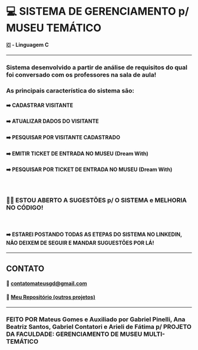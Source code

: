 # 💻 SISTEMA DE GERENCIAMENTO p/ MUSEU TEMÁTICO
#### 🇨 - Linguagem C
---
### Sistema desenvolvido a partir de análise de requisitos do qual foi conversado com os professores na sala de aula!
### As principais característica do sistema são:
#### ➡️ CADASTRAR VISITANTE
#### ➡️ ATUALIZAR DADOS DO VISITANTE
#### ➡️ PESQUISAR POR VISITANTE CADASTRADO
#### ➡️ EMITIR TICKET DE ENTRADA NO MUSEU (Dream With)
#### ➡️ PESQUISAR POR TICKET DE ENTRADA NO MUSEU (Dream With)
<br>

### 🙋‍♂️ ESTOU ABERTO A SUGESTÕES p/ O SISTEMA e MELHORIA NO CÓDIGO!
<br>

#### ➡️ ESTAREI POSTANDO TODAS AS ETEPAS DO SISTEMA NO LINKEDIN, NÃO DEIXEM DE SEGUIR E MANDAR SUGUESTÕES POR LÁ!
---
## CONTATO
#### 📨 contatomateusgd@gmail.com
#### 🔗 [Meu Repositório (outros projetos)](https://github.com/omattaeus?tab=repositories)
---
### FEITO POR Mateus Gomes e Auxiliado por Gabriel Pinelli, Ana Beatriz Santos, Gabriel Contatori e Arieli de Fátima p/ PROJETO DA FACULDADE: GERENCIAMENTO DE MUSEU MULTI-TEMÁTICO
